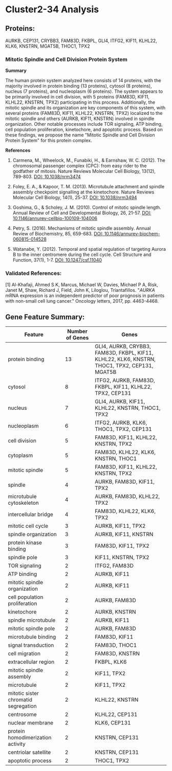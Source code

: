 # Cluster2-34 Analysis

## Proteins: 

AURKB, CEP131, CRYBB3, FAM83D, FKBPL, GLI4, ITFG2, KIF11, KLHL22, KLK6, KNSTRN, MGAT5B, THOC1, TPX2

### Mitotic Spindle and Cell Division Protein System

**Summary**

The human protein system analyzed here consists of 14 proteins, with the majority involved in protein binding (13 proteins), cytosol (8 proteins), nucleus (7 proteins), and nucleoplasm (6 proteins). The system appears to be primarily involved in cell division, with 5 proteins (FAM83D, KIF11, KLHL22, KNSTRN, TPX2) participating in this process. Additionally, the mitotic spindle and its organization are key components of this system, with several proteins (FAM83D, KIF11, KLHL22, KNSTRN, TPX2) localized to the mitotic spindle and others (AURKB, KIF11, KNSTRN) involved in spindle organization. Other notable processes include TOR signaling, ATP binding, cell population proliferation, kinetochore, and apoptotic process. Based on these findings, we propose the name "Mitotic Spindle and Cell Division Protein System" for this protein complex.

**References**

1. Carmena, M., Wheelock, M., Funabiki, H., & Earnshaw, W. C. (2012). The chromosomal passenger complex (CPC): from easy rider to the godfather of mitosis. Nature Reviews Molecular Cell Biology, 13(12), 789-803. [DOI: 10.1038/nrm3474](https://doi.org/10.1038/nrm3474)

2. Foley, E. A., & Kapoor, T. M. (2013). Microtubule attachment and spindle assembly checkpoint signalling at the kinetochore. Nature Reviews Molecular Cell Biology, 14(1), 25-37. [DOI: 10.1038/nrm3494](https://doi.org/10.1038/nrm3494)

3. Goshima, G., & Scholey, J. M. (2010). Control of mitotic spindle length. Annual Review of Cell and Developmental Biology, 26, 21-57. [DOI: 10.1146/annurev-cellbio-100109-104006](https://doi.org/10.1146/annurev-cellbio-100109-104006)

4. Petry, S. (2016). Mechanisms of mitotic spindle assembly. Annual Review of Biochemistry, 85, 659-683. [DOI: 10.1146/annurev-biochem-060815-014528](https://doi.org/10.1146/annurev-biochem-060815-014528)

5. Watanabe, Y. (2012). Temporal and spatial regulation of targeting Aurora B to the inner centromere during the cell cycle. Cell Structure and Function, 37(1), 1-7. [DOI: 10.1247/csf.11040](https://doi.org/10.1247/csf.11040)

### Validated References: 

[1] Al-Khafaji, Ahmed S K, Marcus, Michael W, Davies, Michael P A, Risk, Janet M, Shaw, Richard J, Field, John K, Liloglou, Triantafillos. "<i>AURKA</i> mRNA expression is an independent predictor of poor prognosis in patients with non-small cell lung cancer." Oncology letters, 2017, pp. 4463-4468.



## Gene Feature Summary: 

| Feature | Number of Genes | Genes |
| --- | --- | --- |
| protein binding | 13 | GLI4, AURKB, CRYBB3, FAM83D, FKBPL, KIF11, KLHL22, KLK6, KNSTRN, THOC1, TPX2, CEP131, MGAT5B |
| cytosol | 8 | ITFG2, AURKB, FAM83D, FKBPL, KIF11, KLHL22, TPX2, CEP131 |
| nucleus | 7 | GLI4, AURKB, KIF11, KLHL22, KNSTRN, THOC1, TPX2 |
| nucleoplasm | 6 | ITFG2, AURKB, KLK6, THOC1, TPX2, CEP131 |
| cell division | 5 | FAM83D, KIF11, KLHL22, KNSTRN, TPX2 |
| cytoplasm | 5 | FAM83D, KLHL22, KLK6, KNSTRN, THOC1 |
| mitotic spindle | 5 | FAM83D, KIF11, KLHL22, KNSTRN, TPX2 |
| spindle | 4 | AURKB, FAM83D, KIF11, TPX2 |
| microtubule cytoskeleton | 4 | AURKB, FAM83D, KLHL22, TPX2 |
| intercellular bridge | 4 | FAM83D, KLHL22, KLK6, TPX2 |
| mitotic cell cycle | 3 | AURKB, KIF11, TPX2 |
| spindle organization | 3 | AURKB, KIF11, KNSTRN |
| protein kinase binding | 3 | FAM83D, KIF11, TPX2 |
| spindle pole | 3 | KIF11, KNSTRN, TPX2 |
|  TOR signaling | 2 | ITFG2, FAM83D |
| ATP binding | 2 | AURKB, KIF11 |
| mitotic spindle organization | 2 | AURKB, KIF11 |
| cell population proliferation | 2 | AURKB, FAM83D |
| kinetochore | 2 | AURKB, KNSTRN |
| spindle microtubule | 2 | AURKB, KIF11 |
| mitotic spindle pole | 2 | AURKB, FAM83D |
| microtubule binding | 2 | FAM83D, KIF11 |
| signal transduction | 2 | FAM83D, THOC1 |
| cell migration | 2 | FAM83D, KNSTRN |
| extracellular region | 2 | FKBPL, KLK6 |
| mitotic spindle assembly | 2 | KIF11, TPX2 |
| microtubule | 2 | KIF11, TPX2 |
| mitotic sister chromatid segregation | 2 | KLHL22, KNSTRN |
| centrosome | 2 | KLHL22, CEP131 |
| nuclear membrane | 2 | KLK6, CEP131 |
| protein homodimerization activity | 2 | KNSTRN, CEP131 |
| centriolar satellite | 2 | KNSTRN, CEP131 |
| apoptotic process | 2 | THOC1, TPX2 |

